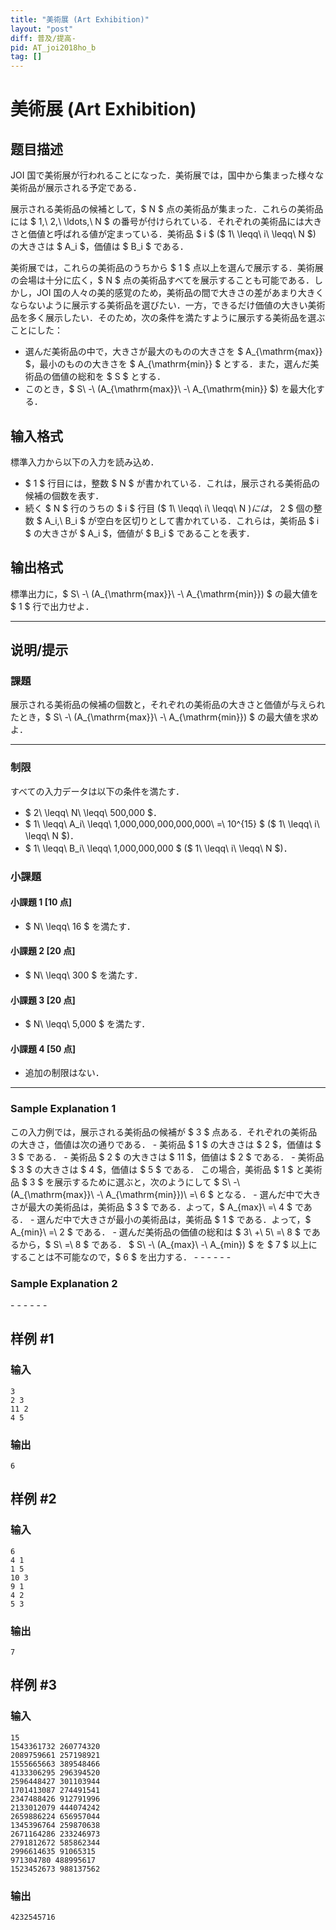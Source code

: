 ```yaml
---
title: "美術展 (Art Exhibition)"
layout: "post"
diff: 普及/提高-
pid: AT_joi2018ho_b
tag: []
---
```


# 美術展 (Art Exhibition)

## 题目描述

[problemUrl]: https://atcoder.jp/contests/joi2018ho/tasks/joi2018ho_b

JOI 国で美術展が行われることになった．美術展では，国中から集まった様々な美術品が展示される予定である．

展示される美術品の候補として，$ N $ 点の美術品が集まった．これらの美術品には $ 1,\ 2,\ \ldots,\ N $ の番号が付けられている．それぞれの美術品には大きさと価値と呼ばれる値が定まっている．美術品 $ i $ ($ 1\ \leqq\ i\ \leqq\ N $) の大きさは $ A_i $，価値は $ B_i $ である．

美術展では，これらの美術品のうちから $ 1 $ 点以上を選んで展示する．美術展の会場は十分に広く，$ N $ 点の美術品すべてを展示することも可能である．しかし，JOI 国の人々の美的感覚のため，美術品の間で大きさの差があまり大きくならないように展示する美術品を選びたい．一方，できるだけ価値の大きい美術品を多く展示したい．そのため，次の条件を満たすように展示する美術品を選ぶことにした：

- 選んだ美術品の中で，大きさが最大のものの大きさを $ A_{\mathrm{max}} $，最小のものの大きさを $ A_{\mathrm{min}} $ とする．また，選んだ美術品の価値の総和を $ S $ とする．
- このとき，$ S\ -\ (A_{\mathrm{max}}\ -\ A_{\mathrm{min}} $) を最大化する．

## 输入格式

標準入力から以下の入力を読み込め．

- $ 1 $ 行目には，整数 $ N $ が書かれている．これは，展示される美術品の候補の個数を表す．
- 続く $ N $ 行のうちの $ i $ 行目 ($ 1\ \leqq\ i\ \leqq\ N $) には，$ 2 $ 個の整数 $ A_i,\ B_i $ が空白を区切りとして書かれている．これらは，美術品 $ i $ の大きさが $ A_i $，価値が $ B_i $ であることを表す．

## 输出格式

標準出力に，$ S\ -\ (A_{\mathrm{max}}\ -\ A_{\mathrm{min}}) $ の最大値を $ 1 $ 行で出力せよ．

- - - - - -

## 说明/提示

### 課題

展示される美術品の候補の個数と，それぞれの美術品の大きさと価値が与えられたとき，$ S\ -\ (A_{\mathrm{max}}\ -\ A_{\mathrm{min}}) $ の最大値を求めよ．

- - - - - -

### 制限

すべての入力データは以下の条件を満たす．

- $ 2\ \leqq\ N\ \leqq\ 500\,000 $．
- $ 1\ \leqq\ A_i\ \leqq\ 1\,000\,000\,000\,000\,000\ =\ 10^{15} $ ($ 1\ \leqq\ i\ \leqq\ N $)．
- $ 1\ \leqq\ B_i\ \leqq\ 1\,000\,000\,000 $ ($ 1\ \leqq\ i\ \leqq\ N $)．

### 小課題

#### 小課題 1 \[10 点\]

- $ N\ \leqq\ 16 $ を満たす．

#### 小課題 2 \[20 点\]

- $ N\ \leqq\ 300 $ を満たす．

#### 小課題 3 \[20 点\]

- $ N\ \leqq\ 5\,000 $ を満たす．

#### 小課題 4 \[50 点\]

- 追加の制限はない．

- - - - - -

### Sample Explanation 1

この入力例では，展示される美術品の候補が $ 3 $ 点ある．それぞれの美術品の大きさ，価値は次の通りである． - 美術品 $ 1 $ の大きさは $ 2 $，価値は $ 3 $ である． - 美術品 $ 2 $ の大きさは $ 11 $，価値は $ 2 $ である． - 美術品 $ 3 $ の大きさは $ 4 $，価値は $ 5 $ である． この場合，美術品 $ 1 $ と美術品 $ 3 $ を展示するために選ぶと，次のようにして $ S\ -\ (A_{\mathrm{max}}\ -\ A_{\mathrm{min}})\ =\ 6 $ となる． - 選んだ中で大きさが最大の美術品は，美術品 $ 3 $ である．よって，$ A_{max}\ =\ 4 $ である． - 選んだ中で大きさが最小の美術品は，美術品 $ 1 $ である．よって，$ A_{min}\ =\ 2 $ である． - 選んだ美術品の価値の総和は $ 3\ +\ 5\ =\ 8 $ であるから，$ S\ =\ 8 $ である． $ S\ -\ (A_{max}\ -\ A_{min}) $ を $ 7 $ 以上にすることは不可能なので，$ 6 $ を出力する． - - - - - -

### Sample Explanation 2

\- - - - - -

## 样例 #1

### 输入

```
3
2 3
11 2
4 5
```

### 输出

```
6
```

## 样例 #2

### 输入

```
6
4 1
1 5
10 3
9 1
4 2
5 3
```

### 输出

```
7
```

## 样例 #3

### 输入

```
15
1543361732 260774320
2089759661 257198921
1555665663 389548466
4133306295 296394520
2596448427 301103944
1701413087 274491541
2347488426 912791996
2133012079 444074242
2659886224 656957044
1345396764 259870638
2671164286 233246973
2791812672 585862344
2996614635 91065315
971304780 488995617
1523452673 988137562
```

### 输出

```
4232545716
```


